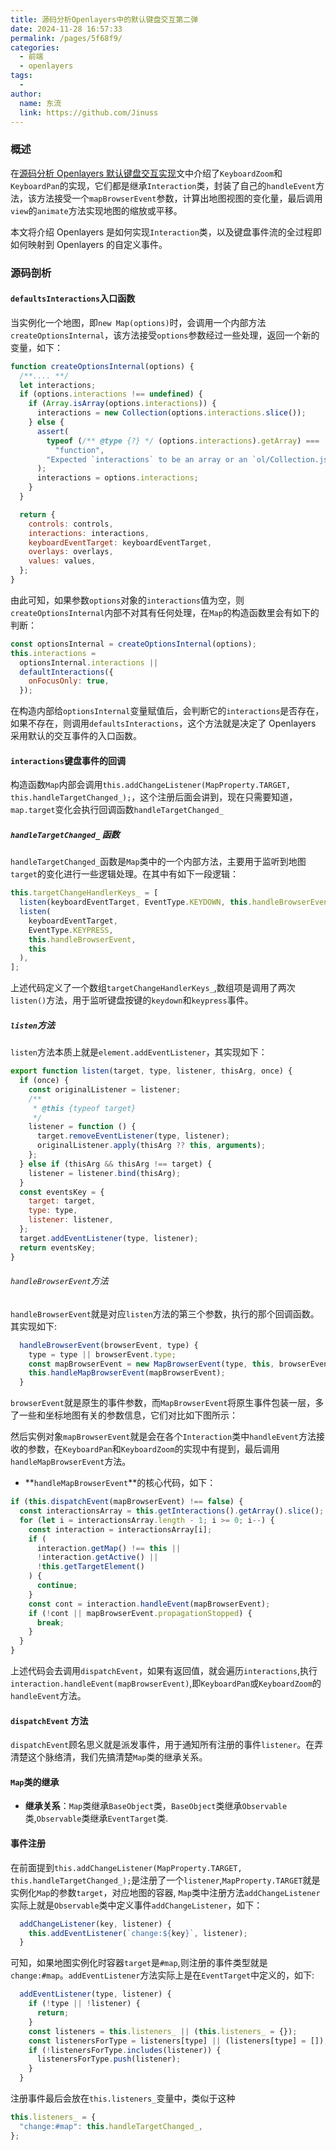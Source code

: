 ```yaml
---
title: 源码分析Openlayers中的默认键盘交互第二弹
date: 2024-11-28 16:57:33
permalink: /pages/5f68f9/
categories:
  - 前端
  - openlayers
tags:
  -
author:
  name: 东流
  link: https://github.com/Jinuss
---
```


### 概述

在[源码分析 Openlayers 默认键盘交互实现](https://blog.csdn.net/m0_46281382/article/details/144107155)文中介绍了`KeyboardZoom`和 `KeyboardPan`的实现，它们都是继承`Interaction`类，封装了自己的`handleEvent`方法，该方法接受一个`mapBrowserEvent`参数，计算出地图视图的变化量，最后调用`view`的`animate`方法实现地图的缩放或平移。

本文将介绍 Openlayers 是如何实现`Interaction`类，以及键盘事件流的全过程即如何映射到 Openlayers 的自定义事件。

### 源码剖析

#### `defaultsInteractions`入口函数

当实例化一个地图，即`new Map(options)`时，会调用一个内部方法`createOptionsInternal`，该方法接受`options`参数经过一些处理，返回一个新的变量，如下：

```js
function createOptionsInternal(options) {
  /**.... **/
  let interactions;
  if (options.interactions !== undefined) {
    if (Array.isArray(options.interactions)) {
      interactions = new Collection(options.interactions.slice());
    } else {
      assert(
        typeof (/** @type {?} */ (options.interactions).getArray) ===
          "function",
        "Expected `interactions` to be an array or an `ol/Collection.js`"
      );
      interactions = options.interactions;
    }
  }

  return {
    controls: controls,
    interactions: interactions,
    keyboardEventTarget: keyboardEventTarget,
    overlays: overlays,
    values: values,
  };
}
```

由此可知，如果参数`options`对象的`interactions`值为空，则`createOptionsInternal`内部不对其有任何处理，在`Map`的构造函数里会有如下的判断：

```js
const optionsInternal = createOptionsInternal(options);
this.interactions =
  optionsInternal.interactions ||
  defaultInteractions({
    onFocusOnly: true,
  });
```

在构造内部给`optionsInternal`变量赋值后，会判断它的`interactions`是否存在，如果不存在，则调用`defaultsInteractions`，这个方法就是决定了 Openlayers 采用默认的交互事件的入口函数。

#### `interactions`键盘事件的回调

构造函数`Map`内部会调用`this.addChangeListener(MapProperty.TARGET, this.handleTargetChanged_);`，这个注册后面会讲到，现在只需要知道，`map.target`变化会执行回调函数`handleTargetChanged_`

##### `handleTargetChanged_` 函数

`handleTargetChanged_`函数是`Map`类中的一个内部方法，主要用于监听到地图`target`的变化进行一些逻辑处理。在其中有如下一段逻辑：

```js
this.targetChangeHandlerKeys_ = [
  listen(keyboardEventTarget, EventType.KEYDOWN, this.handleBrowserEvent, this),
  listen(
    keyboardEventTarget,
    EventType.KEYPRESS,
    this.handleBrowserEvent,
    this
  ),
];
```

上述代码定义了一个数组`targetChangeHandlerKeys_`,数组项是调用了两次`listen()`方法，用于监听键盘按键的`keydown`和`keypress`事件。

##### `listen`方法

`listen`方法本质上就是`element.addEventListener`，其实现如下：

```js
export function listen(target, type, listener, thisArg, once) {
  if (once) {
    const originalListener = listener;
    /**
     * @this {typeof target}
     */
    listener = function () {
      target.removeEventListener(type, listener);
      originalListener.apply(thisArg ?? this, arguments);
    };
  } else if (thisArg && thisArg !== target) {
    listener = listener.bind(thisArg);
  }
  const eventsKey = {
    target: target,
    type: type,
    listener: listener,
  };
  target.addEventListener(type, listener);
  return eventsKey;
}
```

###### `handleBrowserEvent`方法

`handleBrowserEvent`就是对应`listen`方法的第三个参数，执行的那个回调函数。其实现如下:

```js
  handleBrowserEvent(browserEvent, type) {
    type = type || browserEvent.type;
    const mapBrowserEvent = new MapBrowserEvent(type, this, browserEvent);
    this.handleMapBrowserEvent(mapBrowserEvent);
  }
```

`browserEvent`就是原生的事件参数，而`MapBrowserEvent`将原生事件包装一层，多了一些和坐标地图有关的参数信息，它们对比如下图所示：

然后实例对象`mapBrowserEvent`就是会在各个`Interaction`类中`handleEvent`方法接收的参数，在`KeyboardPan`和`KeyboardZoom`的实现中有提到，最后调用`handleMapBrowserEvent`方法。

- **`handleMapBrowserEvent`**的核心代码，如下：

```js
if (this.dispatchEvent(mapBrowserEvent) !== false) {
  const interactionsArray = this.getInteractions().getArray().slice();
  for (let i = interactionsArray.length - 1; i >= 0; i--) {
    const interaction = interactionsArray[i];
    if (
      interaction.getMap() !== this ||
      !interaction.getActive() ||
      !this.getTargetElement()
    ) {
      continue;
    }
    const cont = interaction.handleEvent(mapBrowserEvent);
    if (!cont || mapBrowserEvent.propagationStopped) {
      break;
    }
  }
}
```

上述代码会去调用`dispatchEvent`，如果有返回值，就会遍历`interactions`,执行`interaction.handleEvent(mapBrowserEvent)`,即`KeyboardPan`或`KeyboardZoom`的`handleEvent`方法。

#### `dispatchEvent` 方法

`dispatchEvent`顾名思义就是派发事件，用于通知所有注册的事件`listener`。在弄清楚这个脉络清，我们先搞清楚`Map`类的继承关系。

#### `Map`类的继承

- **继承关系**：`Map`类继承`BaseObject`类，`BaseObject`类继承`Observable`类,`Observable`类继承`EventTarget`类.

#### 事件注册

在前面提到`this.addChangeListener(MapProperty.TARGET, this.handleTargetChanged_);`是注册了一个`listener`,`MapProperty.TARGET`就是实例化`Map`的参数`target`，对应地图的容器,
`Map`类中注册方法`addChangeListener`实际上就是`Observable`类中定义事件`addChangeListener`，如下：

```js
  addChangeListener(key, listener) {
    this.addEventListener(`change:${key}`, listener);
  }
```

可知，如果地图实例化时容器`target`是`#map`,则注册的事件类型就是`change:#map`。`addEventListener`方法实际上是在`EventTarget`中定义的，如下:

```js
  addEventListener(type, listener) {
    if (!type || !listener) {
      return;
    }
    const listeners = this.listeners_ || (this.listeners_ = {});
    const listenersForType = listeners[type] || (listeners[type] = []);
    if (!listenersForType.includes(listener)) {
      listenersForType.push(listener);
    }
  }
```

注册事件最后会放在`this.listeners_`变量中，类似于这种

```js
this.listeners_ = {
  "change:#map": this.handleTargetChanged_,
};
```
